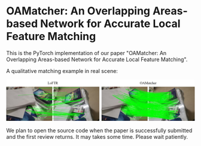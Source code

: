 # OAMatcher: An Overlapping Areas-based Network for Accurate Local Feature Matching
This is the PyTorch implementation of our paper "OAMatcher: An Overlapping Areas-based Network for Accurate Local Feature Matching".


A qualitative matching example in real scene:

![real_scene](https://github.com/DK-HU/OAMatcher/blob/main/asset/real_scene.jpg)


We plan to open the source code when the paper is successfully submitted and the first review returns. It may takes some time. Please wait patiently.
